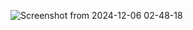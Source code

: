 ![Screenshot from 2024-12-06 02-48-18](https://github.com/user-attachments/assets/d9fb593f-de51-4f4f-8c45-01367cda6a4a)
